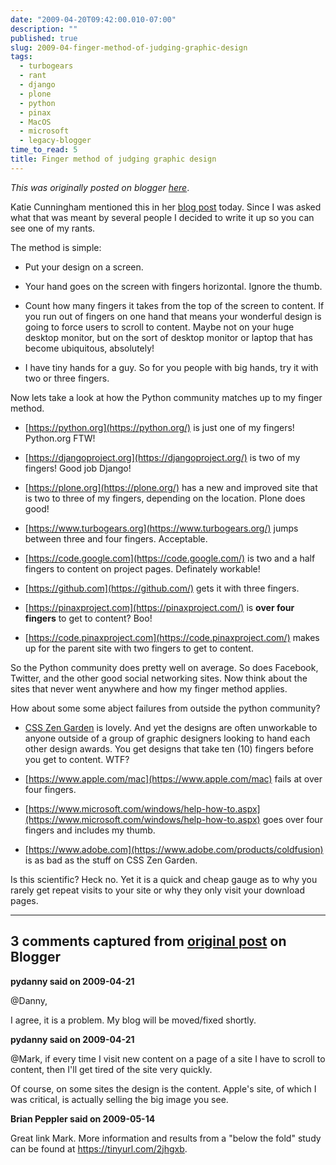 ```yaml
---
date: "2009-04-20T09:42:00.010-07:00"
description: ""
published: true
slug: 2009-04-finger-method-of-judging-graphic-design
tags:
  - turbogears
  - rant
  - django
  - plone
  - python
  - pinax
  - MacOS
  - microsoft
  - legacy-blogger
time_to_read: 5
title: Finger method of judging graphic design
---
```


_This was originally posted on blogger [here](https://pydanny.blogspot.com/2009/04/finger-method-of-judging-graphic-design.html)_.

Katie Cunningham mentioned this in her [blog post](https://elephantangelchild.blogspot.com/2009/04/designers-break-your-design.html) today. Since I was asked what that was meant by several people I decided to write it up so you can see one of my rants.

The method is simple:


- Put your design on a screen.
- Your hand goes on the screen with fingers horizontal. Ignore the thumb.

- Count how many fingers it takes from the top of the screen to content. If you run out of fingers on one hand that means your wonderful design is going to force users to scroll to content. Maybe not on your huge desktop monitor, but on the sort of desktop monitor or laptop that has become ubiquitous, absolutely!
- I have tiny hands for a guy. So for you people with big hands, try it with two or three fingers.


Now lets take a look at how the Python community matches up to my finger method.


- [https://python.org](https://python.org/) is just one of my fingers! Python.org FTW!
- [https://djangoproject.org](https://djangoproject.org/) is two of my fingers! Good job Django!
- [https://plone.org](https://plone.org/) has a new and improved site that is two to three of my fingers, depending on the location. Plone does good!
- [https://www.turbogears.org](https://www.turbogears.org/) jumps between three and four fingers. Acceptable.
- [https://code.google.com](https://code.google.com/) is two and a half fingers to content on project pages. Definately workable!
- [https://github.com](https://github.com/) gets it with three fingers.
- [https://pinaxproject.com](https://pinaxproject.com/) is <span style="font-weight: bold;">over four fingers</span> to get to content? Boo!

- [https://code.pinaxproject.com](https://code.pinaxproject.com/) makes up for the parent site with two fingers to get to content.

So the Python community does pretty well on average. So does Facebook, Twitter, and the other good social networking sites. Now think about the sites that never went anywhere and how my finger method applies.

How about some some abject failures from outside the python community?


- [CSS Zen Garden](https://www.csszengarden.com/) is lovely. And yet the designs are often unworkable to anyone outside of a group of graphic designers looking to hand each other design awards. You get designs that take ten (10) fingers before you get to content. WTF?
- [https://www.apple.com/mac](https://www.apple.com/mac) fails at over four fingers.

- [https://www.microsoft.com/windows/help-how-to.aspx](https://www.microsoft.com/windows/help-how-to.aspx) goes over four fingers and includes my thumb.
- [https://www.adobe.com](https://www.adobe.com/products/coldfusion) is as bad as the stuff on CSS Zen Garden.


Is this scientific? Heck no. Yet it is a quick and cheap gauge as to why you rarely get repeat visits to your site or why they only visit your download pages.

---

## 3 comments captured from [original post](https://pydanny.blogspot.com/2009/04/finger-method-of-judging-graphic-design.html) on Blogger

**pydanny said on 2009-04-21**

@Danny,

I agree, it is a problem. My blog will be moved/fixed shortly.

**pydanny said on 2009-04-21**

@Mark, if every time I visit new content on a page of a site I have to scroll to content, then I'll get tired of the site very quickly. 

Of course, on some sites the design is the content. Apple's site, of which I was critical, is actually selling the big image you see.

**Brian Peppler said on 2009-05-14**

Great link Mark. More information and results from a "below the fold" study can be found at https://tinyurl.com/2jhgxb.
